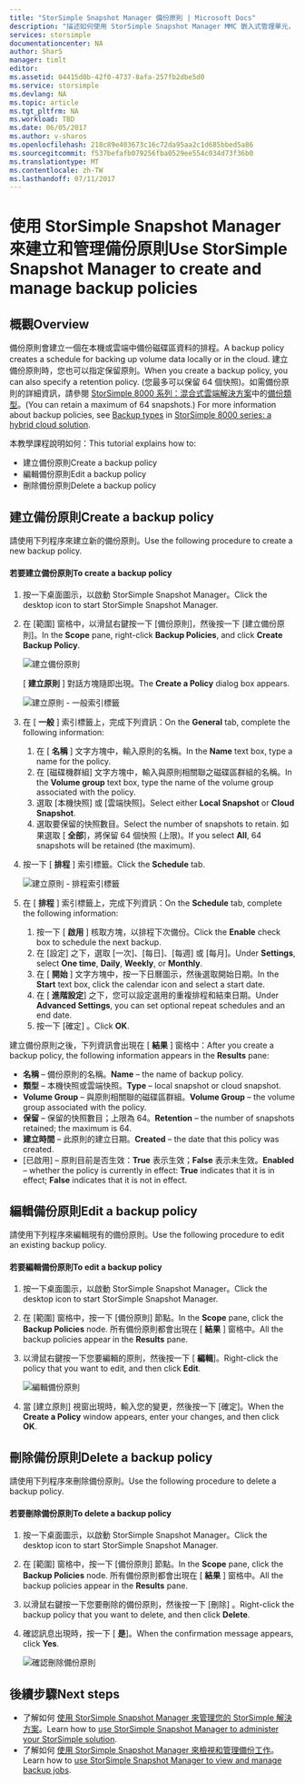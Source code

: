 ```yaml
---
title: "StorSimple Snapshot Manager 備份原則 | Microsoft Docs"
description: "描述如何使用 StorSimple Snapshot Manager MMC 嵌入式管理單元，來建立和管理控制已排定之備份的備份原則。"
services: storsimple
documentationcenter: NA
author: SharS
manager: timlt
editor: 
ms.assetid: 04415d0b-42f0-4737-8afa-257fb2dbe5d0
ms.service: storsimple
ms.devlang: NA
ms.topic: article
ms.tgt_pltfrm: NA
ms.workload: TBD
ms.date: 06/05/2017
ms.author: v-sharos
ms.openlocfilehash: 218c89e403673c16c72da95aa2c1d685bbed5a86
ms.sourcegitcommit: f537befafb079256fba0529ee554c034d73f36b0
ms.translationtype: MT
ms.contentlocale: zh-TW
ms.lasthandoff: 07/11/2017
---
```

# <a name="use-storsimple-snapshot-manager-to-create-and-manage-backup-policies"></a><span data-ttu-id="39f3b-103">使用 StorSimple Snapshot Manager 來建立和管理備份原則</span><span class="sxs-lookup"><span data-stu-id="39f3b-103">Use StorSimple Snapshot Manager to create and manage backup policies</span></span>
## <a name="overview"></a><span data-ttu-id="39f3b-104">概觀</span><span class="sxs-lookup"><span data-stu-id="39f3b-104">Overview</span></span>
<span data-ttu-id="39f3b-105">備份原則會建立一個在本機或雲端中備份磁碟區資料的排程。</span><span class="sxs-lookup"><span data-stu-id="39f3b-105">A backup policy creates a schedule for backing up volume data locally or in the cloud.</span></span> <span data-ttu-id="39f3b-106">建立備份原則時，您也可以指定保留原則。</span><span class="sxs-lookup"><span data-stu-id="39f3b-106">When you create a backup policy, you can also specify a retention policy.</span></span> <span data-ttu-id="39f3b-107">(您最多可以保留 64 個快照)。如需備份原則的詳細資訊，請參閱 [StorSimple 8000 系列：混合式雲端解決方案](storsimple-overview.md)中的[備份類型](storsimple-what-is-snapshot-manager.md#backup-types-and-backup-policies)。</span><span class="sxs-lookup"><span data-stu-id="39f3b-107">(You can retain a maximum of 64 snapshots.) For more information about backup policies, see [Backup types](storsimple-what-is-snapshot-manager.md#backup-types-and-backup-policies) in [StorSimple 8000 series: a hybrid cloud solution](storsimple-overview.md).</span></span>

<span data-ttu-id="39f3b-108">本教學課程說明如何：</span><span class="sxs-lookup"><span data-stu-id="39f3b-108">This tutorial explains how to:</span></span>

* <span data-ttu-id="39f3b-109">建立備份原則</span><span class="sxs-lookup"><span data-stu-id="39f3b-109">Create a backup policy</span></span>
* <span data-ttu-id="39f3b-110">編輯備份原則</span><span class="sxs-lookup"><span data-stu-id="39f3b-110">Edit a backup policy</span></span>
* <span data-ttu-id="39f3b-111">刪除備份原則</span><span class="sxs-lookup"><span data-stu-id="39f3b-111">Delete a backup policy</span></span>

## <a name="create-a-backup-policy"></a><span data-ttu-id="39f3b-112">建立備份原則</span><span class="sxs-lookup"><span data-stu-id="39f3b-112">Create a backup policy</span></span>
<span data-ttu-id="39f3b-113">請使用下列程序來建立新的備份原則。</span><span class="sxs-lookup"><span data-stu-id="39f3b-113">Use the following procedure to create a new backup policy.</span></span>

#### <a name="to-create-a-backup-policy"></a><span data-ttu-id="39f3b-114">若要建立備份原則</span><span class="sxs-lookup"><span data-stu-id="39f3b-114">To create a backup policy</span></span>
1. <span data-ttu-id="39f3b-115">按一下桌面圖示，以啟動 StorSimple Snapshot Manager。</span><span class="sxs-lookup"><span data-stu-id="39f3b-115">Click the desktop icon to start StorSimple Snapshot Manager.</span></span>
2. <span data-ttu-id="39f3b-116">在 [範圍] 窗格中，以滑鼠右鍵按一下 [備份原則]，然後按一下 [建立備份原則]。</span><span class="sxs-lookup"><span data-stu-id="39f3b-116">In the **Scope** pane, right-click **Backup Policies**, and click **Create Backup Policy**.</span></span>

    ![建立備份原則](./media/storsimple-snapshot-manager-manage-backup-policies/HCS_SSM_Create_BU_policy.png)

    <span data-ttu-id="39f3b-118">[ **建立原則** ] 對話方塊隨即出現。</span><span class="sxs-lookup"><span data-stu-id="39f3b-118">The **Create a Policy** dialog box appears.</span></span>

    ![建立原則 - 一般索引標籤](./media/storsimple-snapshot-manager-manage-backup-policies/HCS_SSM_Create_policy_general.png)
3. <span data-ttu-id="39f3b-120">在 [ **一般** ] 索引標籤上，完成下列資訊：</span><span class="sxs-lookup"><span data-stu-id="39f3b-120">On the **General** tab, complete the following information:</span></span>

   1. <span data-ttu-id="39f3b-121">在 [ **名稱** ] 文字方塊中，輸入原則的名稱。</span><span class="sxs-lookup"><span data-stu-id="39f3b-121">In the **Name** text box, type a name for the policy.</span></span>
   2. <span data-ttu-id="39f3b-122">在 [磁碟機群組]  文字方塊中，輸入與原則相關聯之磁碟區群組的名稱。</span><span class="sxs-lookup"><span data-stu-id="39f3b-122">In the **Volume group** text box, type the name of the volume group associated with the policy.</span></span>
   3. <span data-ttu-id="39f3b-123">選取 [本機快照] 或 [雲端快照]。</span><span class="sxs-lookup"><span data-stu-id="39f3b-123">Select either **Local Snapshot** or **Cloud Snapshot**.</span></span>
   4. <span data-ttu-id="39f3b-124">選取要保留的快照數目。</span><span class="sxs-lookup"><span data-stu-id="39f3b-124">Select the number of snapshots to retain.</span></span> <span data-ttu-id="39f3b-125">如果選取 [ **全部**]，將保留 64 個快照 (上限)。</span><span class="sxs-lookup"><span data-stu-id="39f3b-125">If you select **All**, 64 snapshots will be retained (the maximum).</span></span>
4. <span data-ttu-id="39f3b-126">按一下 [ **排程** ] 索引標籤。</span><span class="sxs-lookup"><span data-stu-id="39f3b-126">Click the **Schedule** tab.</span></span>

    ![建立原則 - 排程索引標籤](./media/storsimple-snapshot-manager-manage-backup-policies/HCS_SSM_Create_policy_schedule.png)
5. <span data-ttu-id="39f3b-128">在 [ **排程** ] 索引標籤上，完成下列資訊：</span><span class="sxs-lookup"><span data-stu-id="39f3b-128">On the **Schedule** tab, complete the following information:</span></span>

   1. <span data-ttu-id="39f3b-129">按一下 [ **啟用** ] 核取方塊，以排程下次備份。</span><span class="sxs-lookup"><span data-stu-id="39f3b-129">Click the **Enable** check box to schedule the next backup.</span></span>
   2. <span data-ttu-id="39f3b-130">在 [設定] 之下，選取 [一次]、[每日]、[每週] 或 [每月]。</span><span class="sxs-lookup"><span data-stu-id="39f3b-130">Under **Settings**, select **One time**, **Daily**, **Weekly**, or **Monthly**.</span></span>
   3. <span data-ttu-id="39f3b-131">在 [ **開始** ] 文字方塊中，按一下日曆圖示，然後選取開始日期。</span><span class="sxs-lookup"><span data-stu-id="39f3b-131">In the **Start** text box, click the calendar icon and select a start date.</span></span>
   4. <span data-ttu-id="39f3b-132">在 [ **進階設定**] 之下，您可以設定選用的重複排程和結束日期。</span><span class="sxs-lookup"><span data-stu-id="39f3b-132">Under **Advanced Settings**, you can set optional repeat schedules and an end date.</span></span>
   5. <span data-ttu-id="39f3b-133">按一下 [確定] 。</span><span class="sxs-lookup"><span data-stu-id="39f3b-133">Click **OK**.</span></span>

<span data-ttu-id="39f3b-134">建立備份原則之後，下列資訊會出現在 [ **結果** ] 窗格中：</span><span class="sxs-lookup"><span data-stu-id="39f3b-134">After you create a backup policy, the following information appears in the **Results** pane:</span></span>

* <span data-ttu-id="39f3b-135">**名稱**  – 備份原則的名稱。</span><span class="sxs-lookup"><span data-stu-id="39f3b-135">**Name** – the name of backup policy.</span></span>
* <span data-ttu-id="39f3b-136">**類型**  – 本機快照或雲端快照。</span><span class="sxs-lookup"><span data-stu-id="39f3b-136">**Type** – local snapshot or cloud snapshot.</span></span>
* <span data-ttu-id="39f3b-137">**Volume Group**  – 與原則相關聯的磁碟區群組。</span><span class="sxs-lookup"><span data-stu-id="39f3b-137">**Volume Group** – the volume group associated with the policy.</span></span>
* <span data-ttu-id="39f3b-138">**保留**  – 保留的快照數目；上限為 64。</span><span class="sxs-lookup"><span data-stu-id="39f3b-138">**Retention** – the number of snapshots retained; the maximum is 64.</span></span>
* <span data-ttu-id="39f3b-139">**建立時間**  – 此原則的建立日期。</span><span class="sxs-lookup"><span data-stu-id="39f3b-139">**Created** – the date that this policy was created.</span></span>
* <span data-ttu-id="39f3b-140">[已啟用] – 原則目前是否生效：**True** 表示生效；**False** 表示未生效。</span><span class="sxs-lookup"><span data-stu-id="39f3b-140">**Enabled** – whether the policy is currently in effect: **True** indicates that it is in effect; **False** indicates that it is not in effect.</span></span>

## <a name="edit-a-backup-policy"></a><span data-ttu-id="39f3b-141">編輯備份原則</span><span class="sxs-lookup"><span data-stu-id="39f3b-141">Edit a backup policy</span></span>
<span data-ttu-id="39f3b-142">請使用下列程序來編輯現有的備份原則。</span><span class="sxs-lookup"><span data-stu-id="39f3b-142">Use the following procedure to edit an existing backup policy.</span></span>

#### <a name="to-edit-a-backup-policy"></a><span data-ttu-id="39f3b-143">若要編輯備份原則</span><span class="sxs-lookup"><span data-stu-id="39f3b-143">To edit a backup policy</span></span>
1. <span data-ttu-id="39f3b-144">按一下桌面圖示，以啟動 StorSimple Snapshot Manager。</span><span class="sxs-lookup"><span data-stu-id="39f3b-144">Click the desktop icon to start StorSimple Snapshot Manager.</span></span>
2. <span data-ttu-id="39f3b-145">在 [範圍] 窗格中，按一下 [備份原則] 節點。</span><span class="sxs-lookup"><span data-stu-id="39f3b-145">In the **Scope** pane, click the **Backup Policies** node.</span></span> <span data-ttu-id="39f3b-146">所有備份原則都會出現在 [ **結果** ] 窗格中。</span><span class="sxs-lookup"><span data-stu-id="39f3b-146">All the backup policies appear in the **Results** pane.</span></span>
3. <span data-ttu-id="39f3b-147">以滑鼠右鍵按一下您要編輯的原則，然後按一下 [ **編輯**]。</span><span class="sxs-lookup"><span data-stu-id="39f3b-147">Right-click the policy that you want to edit, and then click **Edit**.</span></span>

    ![編輯備份原則](./media/storsimple-snapshot-manager-manage-backup-policies/HCS_SSM_Edit_BU_policy.png)
4. <span data-ttu-id="39f3b-149">當 [建立原則] 視窗出現時，輸入您的變更，然後按一下 [確定]。</span><span class="sxs-lookup"><span data-stu-id="39f3b-149">When the **Create a Policy** window appears, enter your changes, and then click **OK**.</span></span>

## <a name="delete-a-backup-policy"></a><span data-ttu-id="39f3b-150">刪除備份原則</span><span class="sxs-lookup"><span data-stu-id="39f3b-150">Delete a backup policy</span></span>
<span data-ttu-id="39f3b-151">請使用下列程序來刪除備份原則。</span><span class="sxs-lookup"><span data-stu-id="39f3b-151">Use the following procedure to delete a backup policy.</span></span>

#### <a name="to-delete-a-backup-policy"></a><span data-ttu-id="39f3b-152">若要刪除備份原則</span><span class="sxs-lookup"><span data-stu-id="39f3b-152">To delete a backup policy</span></span>
1. <span data-ttu-id="39f3b-153">按一下桌面圖示，以啟動 StorSimple Snapshot Manager。</span><span class="sxs-lookup"><span data-stu-id="39f3b-153">Click the desktop icon to start StorSimple Snapshot Manager.</span></span>
2. <span data-ttu-id="39f3b-154">在 [範圍] 窗格中，按一下 [備份原則] 節點。</span><span class="sxs-lookup"><span data-stu-id="39f3b-154">In the **Scope** pane, click the **Backup Policies** node.</span></span> <span data-ttu-id="39f3b-155">所有備份原則都會出現在 [ **結果** ] 窗格中。</span><span class="sxs-lookup"><span data-stu-id="39f3b-155">All the backup policies appear in the **Results** pane.</span></span>
3. <span data-ttu-id="39f3b-156">以滑鼠右鍵按一下您要刪除的備份原則，然後按一下 [刪除] 。</span><span class="sxs-lookup"><span data-stu-id="39f3b-156">Right-click the backup policy that you want to delete, and then click **Delete**.</span></span>
4. <span data-ttu-id="39f3b-157">確認訊息出現時，按一下 [ **是**]。</span><span class="sxs-lookup"><span data-stu-id="39f3b-157">When the confirmation message appears, click **Yes**.</span></span>

    ![確認刪除備份原則](./media/storsimple-snapshot-manager-manage-backup-policies/HCS_SSM_Delete_BU_policy.png)

## <a name="next-steps"></a><span data-ttu-id="39f3b-159">後續步驟</span><span class="sxs-lookup"><span data-stu-id="39f3b-159">Next steps</span></span>
* <span data-ttu-id="39f3b-160">了解如何 [使用 StorSimple Snapshot Manager 來管理您的 StorSimple 解決方案](storsimple-snapshot-manager-admin.md)。</span><span class="sxs-lookup"><span data-stu-id="39f3b-160">Learn how to [use StorSimple Snapshot Manager to administer your StorSimple solution](storsimple-snapshot-manager-admin.md).</span></span>
* <span data-ttu-id="39f3b-161">了解如何 [使用 StorSimple Snapshot Manager 來檢視和管理備份工作](storsimple-snapshot-manager-manage-backup-jobs.md)。</span><span class="sxs-lookup"><span data-stu-id="39f3b-161">Learn how to [use StorSimple Snapshot Manager to view and manage backup jobs](storsimple-snapshot-manager-manage-backup-jobs.md).</span></span>
